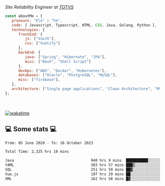 <p><em>Site Reliability Engineer at <a href="https://www.totvs.com/">TOTVS</a></br>
</em></p>


```javascript
const aboutMe = {
   pronouns: "Ele" | "he",
   code: [ Javascript, Typescript, HTML, CSS, Java, Golang, Python ],
   technologies: {
      frontEnd: {
         js: ["VueJS"],
         css: ["Vuetify"]
      },
      backEnd: {
         java: ["Spring", "Hibernate", "JPA"],
         misc: ["Bash", "Shell Script"]
      },
      devOps: ["AWS", "Docker", "Kubernetes"],
      databases: ["Oracle", "PostgreSQL", "MySQL"],
      misc: ["firebase"],
   },
   architecture: ["Single page applications", "Clean Architecture", "MVC", "Microservices"],
};
```
</br></br>
[![wakatime](https://wakatime.com/badge/user/a3a8ed06-d304-4d6b-bc86-4adc418cdea7.svg)](https://wakatime.com/@a3a8ed06-d304-4d6b-bc86-4adc418cdea7)
<h2>💻 Some stats 💻</h2>

<!--START_SECTION:waka-->

```txt
From: 05 June 2020 - To: 16 October 2023

Total Time: 2,325 hrs 10 mins

Java                                   940 hrs 9 mins  ██████████░░░░░░░░░░░░░░░   40.43 %
YAML                                   303 hrs 57 mins ███▒░░░░░░░░░░░░░░░░░░░░░   13.07 %
SQL                                    251 hrs 59 mins ██▓░░░░░░░░░░░░░░░░░░░░░░   10.84 %
Vue.js                                 197 hrs 29 mins ██░░░░░░░░░░░░░░░░░░░░░░░   08.49 %
XML                                    162 hrs 58 mins █▓░░░░░░░░░░░░░░░░░░░░░░░   07.01 %
```

<!--END_SECTION:waka-->
